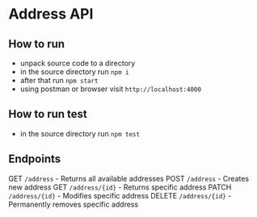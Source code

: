 # Address API

## How to run

- unpack source code to a directory
- in the source directory run `npm i`
- after that run `npm start`
- using postman or browser visit `http://localhost:4000`


## How to run test

- in the source directory run `npm test`


## Endpoints

GET `/address` - Returns all available addresses
POST `/address` - Creates new address
GET `/address/{id}` - Returns specific address
PATCH `/address/{id}` - Modifies specific address
DELETE `/address/{id}` - Permanently removes specific address